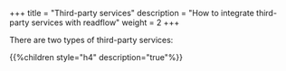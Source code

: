 +++
title = "Third-party services"
description = "How to integrate third-party services with readflow"
weight = 2
+++

There are two types of third-party services:

{{%children style="h4" description="true"%}}
